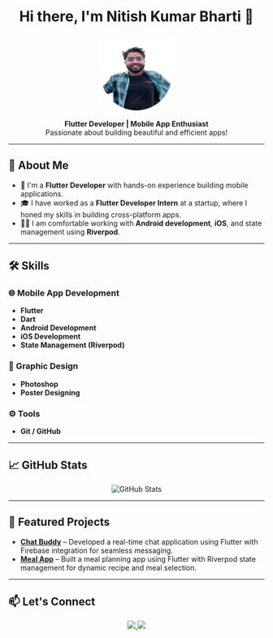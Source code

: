 <h1 align="center">Hi there, I'm Nitish Kumar Bharti 👋</h1>

<p align="center">
  <img src="https://github.com/nitishbharti68/nitishbharti68/blob/main/Me%203%20copy.png?raw=true" alt="Profile Image" width="150px" height="150px" />
</p>

<p align="center">
  <strong>Flutter Developer | Mobile App Enthusiast</strong><br>
  Passionate about building beautiful and efficient apps!
</p>

---

## 💼 About Me
- 🌱 I'm a **Flutter Developer** with hands-on experience building mobile applications.
- 🎓 I have worked as a **Flutter Developer Intern** at a startup, where I honed my skills in building cross-platform apps.
- 👨‍💻 I am comfortable working with **Android development**, **iOS**, and state management using **Riverpod**.

---

## 🛠️ Skills

### 🌐 Mobile App Development
- **Flutter**
- **Dart**
- **Android Development**
- **iOS Development**
- **State Management (Riverpod)**

### 🎨 Graphic Design
- **Photoshop**
- **Poster Designing**

### ⚙️ Tools
- **Git / GitHub**

---

## 📈 GitHub Stats
<p align="center">
  <img src="https://github-readme-stats.vercel.app/api?username=your-github-username&show_icons=true&theme=radical" alt="GitHub Stats" />
</p>

---

## 📱 Featured Projects
- **[Chat Buddy](https://github.com/nitishbharti68/chat_app2.git)** – Developed a real-time chat application using Flutter with Firebase integration for seamless messaging.
- **[Meal App](https://github.com/nitishbharti68/meal_app2.git)** – Built a meal planning app using Flutter with Riverpod state management for dynamic recipe and meal selection.

---

## 📫 Let's Connect
<p align="center">
  <a href="https://www.linkedin.com/in/your-linkedin-username">
    <img src="https://img.shields.io/badge/-LinkedIn-blue?style=flat-square&logo=Linkedin&logoColor=white" />
  </a>
  <a href="mailto:your-email@example.com">
    <img src="https://img.shields.io/badge/-Gmail-red?style=flat-square&logo=Gmail&logoColor=white" />
  </a>
</p>
